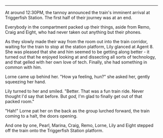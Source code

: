 ***

At around 12:30PM, the tannoy announced the train's imminent arrival at Triggerfish Station. The first half of their journey was at an end.

Everybody in the compartment packed up their things, aside from Remo, Craig and Eight, who had never taken out anything but their phones.

As they slowly made their way from the room out into the train corridor, waiting for the train to stop at the station platform, Lily glanced at Agent 8. She was pleased that she and him seemed to be getting along better - it turned out that he enjoyed looking at and dissecting all sorts of technology, and that gelled with her own love of tech. Finally, she had something in common with him. 

Lorne came up behind her. "How ya feeling, hun?" she asked her, gently squeezing her hand.

Lily turned to her and smiled. "Better. That was a fun train ride. Never thought I'd say that before. But *god,* I'm glad to finally get out of that packed room."

"Hah!" Lorne pat her on the back as the group lurched forward, the train coming to a halt, the doors opening.

And one by one, Pearl, Marina, Craig, Remo, Lorne, Lily and Eight stepped off the train onto the Triggerfish Station platform.